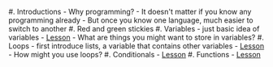 #. Introductions
	- Why programming?
	- It doesn't matter if you know any programming already
	- But once you know one language, much easier to switch to another
#. Red and green stickies
#. Variables
	- just basic idea of variables
	- [Lesson](https://swcarpentry.github.io/python-novice-gapminder/02-variables/)
	- What are things you might want to store in variables?
#. Loops
	- first introduce lists, a variable that contains other variables
	- [Lesson](https://swcarpentry.github.io/python-novice-gapminder/12-for-loops/)
	- How might you use loops?
#. Conditionals
	- [Lesson](https://swcarpentry.github.io/python-novice-gapminder/17-conditionals/)
#. Functions
	- [Lesson](http://swcarpentry.github.io/python-novice-inflammation/06-func/)
